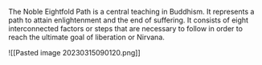 The Noble Eightfold Path is a central teaching in Buddhism. It represents a path to attain enlightenment and the end of suffering. It consists of eight interconnected factors or steps that are necessary to follow in order to reach the ultimate goal of liberation or Nirvana.

![[Pasted image 20230315090120.png]]

